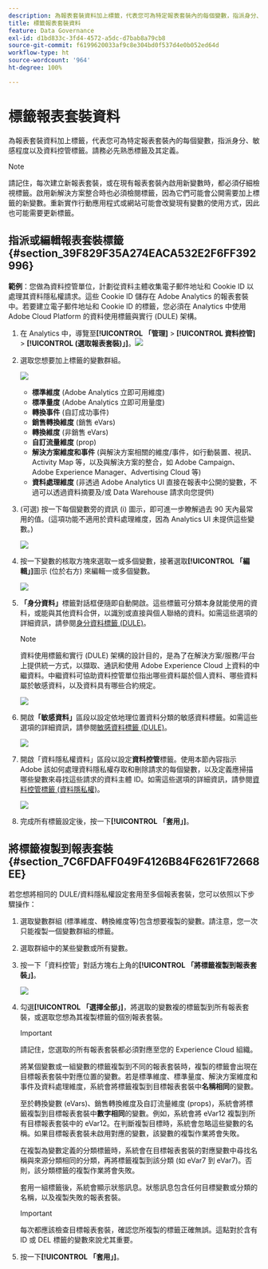```yaml
---
description: 為報表套裝資料加上標籤，代表您可為特定報表套裝內的每個變數，指派身分、敏感程度以及資料控管標籤。請務必先熟悉標籤及其定義。
title: 標籤報表套裝資料
feature: Data Governance
exl-id: d1bd833c-3fd4-4572-a5dc-d7bab8a79cb8
source-git-commit: f6199620033af9c8e304bd0f537d4e0b052ed64d
workflow-type: ht
source-wordcount: '964'
ht-degree: 100%

---
```


# 標籤報表套裝資料

為報表套裝資料加上標籤，代表您可為特定報表套裝內的每個變數，指派身分、敏感程度以及資料控管標籤。請務必先熟悉標籤及其定義。

>[!NOTE]
>
>請記住，每次建立新報表套裝，或在現有報表套裝內啟用新變數時，都必須仔細檢視標籤。啟用新解決方案整合時也必須檢閱標籤，因為它們可能會公開需要加上標籤的新變數。重新實作行動應用程式或網站可能會改變現有變數的使用方式，因此也可能需要更新標籤。

## 指派或編輯報表套裝標籤 {#section_39F829F35A274EACA532E2F6FF392996}

**範例**：您做為資料控管單位，計劃從資料主體收集電子郵件地址和 Cookie ID 以處理其資料隱私權請求。這些 Cookie ID 儲存在 Adobe Analytics 的報表套裝中。若要建立電子郵件地址和 Cookie ID 的標籤，您必須在 Analytics 中使用 Adobe Cloud Platform 的資料使用標籤與實行 (DULE) 架構。

1. 在 Analytics 中，導覽至&#x200B;**[!UICONTROL 「管理]** > **[!UICONTROL 資料控管]** > **[!UICONTROL (選取報表套裝)」]**。![](assets/privacy_rs_settings.png)

1. 選取您想要加上標籤的變數群組。

   ![](assets/variables.png)

   * **標準維度** (Adobe Analytics 立即可用維度)
   * **標準量度** (Adobe Analytics 立即可用量度)
   * **轉換事件** (自訂成功事件)
   * **銷售轉換維度** (銷售 eVars)
   * **轉換維度** (非銷售 eVars)
   * **自訂流量維度** (prop)
   * **解決方案維度和事件** (與解決方案相關的維度/事件，如行動裝置、視訊、Activity Map 等，以及與解決方案的整合，如 Adobe Campaign、Adobe Experience Manager、Advertising Cloud 等)
   * **資料處理維度** (非透過 Adobe Analytics UI 直接在報表中公開的變數，不過可以透過資料摘要及/或 Data Warehouse 請求向您提供)

1. (可選) 按一下每個變數旁的資訊 (i) 圖示，即可進一步瞭解過去 90 天內最常用的值。(這項功能不適用於資料處理維度，因為 Analytics UI 未提供這些變數。)

   ![](assets/info.png)

1. 按一下變數的核取方塊來選取一或多個變數，接著選取&#x200B;**[!UICONTROL 「編輯」]**&#x200B;圖示 (位於右方) 來編輯一或多個變數。

   ![](assets/edit.png)

1. **「身分資料」**&#x200B;標籤對話框便隨即自動開啟。這些標籤可分類本身就能使用的資料，或能與其他資料合併，以識別或直接與個人聯絡的資料。如需這些選項的詳細資訊，請參閱[身分資料標籤 (DULE)](/help/admin/c-data-governance/gdpr-labels.md#identity-data-labels)。

   >[!NOTE]
   >
   >資料使用標籤和實行 (DULE) 架構的設計目的，是為了在解決方案/服務/平台上提供統一方式，以擷取、通訊和使用 Adobe Experience Cloud 上資料的中繼資料。中繼資料可協助資料控管單位指出哪些資料屬於個人資料、哪些資料屬於敏感資料，以及資料具有哪些合約規定。

   ![](assets/identity_labels.png)

1. 開啟&#x200B;**「敏感資料」**&#x200B;區段以設定依地理位置資料分類的敏感資料標籤。如需這些選項的詳細資訊，請參閱[敏感資料標籤 (DULE)](/help/admin/c-data-governance/gdpr-labels.md#sensitive-data-labels)。

   ![](assets/sensitive_data.png)

1. 開啟「資料隱私權資料」區段以設定&#x200B;**資料控管**&#x200B;標籤。使用本節內容指示 Adobe 該如何處理資料隱私權存取和刪除請求的每個變數，以及定義應掃描哪些變數來尋找這些請求的資料主體 ID。如需這些選項的詳細資訊，請參閱[資料控管標籤 (資料隱私權)](/help/admin/c-data-governance/gdpr-labels.md#data-governance-labels)。

   ![](assets/privacy_labels.png)

1. 完成所有標籤設定後，按一下&#x200B;**[!UICONTROL 「套用」]**。

## 將標籤複製到報表套裝 {#section_7C6FDAFF049F4126B84F6261F72668EE}

若您想將相同的 DULE/資料隱私權設定套用至多個報表套裝，您可以依照以下步驟操作：

1. 選取變數群組 (標準維度、轉換維度等)包含想要複製的變數。請注意，您一次只能複製一個變數群組的標籤。
1. 選取群組中的某些變數或所有變數。
1. 按一下「資料控管」對話方塊右上角的&#x200B;**[!UICONTROL 「將標籤複製到報表套裝」]**。

   ![](assets/apply_as_template.png)

1. 勾選&#x200B;**[!UICONTROL 「選擇全部」]**，將選取的變數複的標籤製到所有報表套裝，或選取您想為其複製標籤的個別報表套裝。

   >[!IMPORTANT]
   >
   >請記住，您選取的所有報表套裝都必須對應至您的 Experience Cloud 組織。

   將某個變數或一組變數的標籤複製到不同的報表套裝時，複製的標籤會出現在目標報表套裝中對應位置的變數。若是標準維度、標準量度、解決方案維度和事件及資料處理維度，系統會將標籤複製到目標報表套裝中&#x200B;**名稱相同**&#x200B;的變數。

   至於轉換變數 (eVars)、銷售轉換維度及自訂流量維度 (props)，系統會將標籤複製到目標報表套裝中&#x200B;**數字相同**&#x200B;的變數。例如，系統會將 eVar12 複製到所有目標報表套裝中的 eVar12。在判斷複製目標時，系統會忽略這些變數的名稱。如果目標報表套裝未啟用對應的變數，該變數的複製作業將會失敗。

   在複製為變數定義的分類標籤時，系統會在目標報表套裝的對應變數中尋找名稱與來源分類相同的分類，再將標籤複製到該分類 (如 eVar7 到 eVar7)。否則，該分類標籤的複製作業將會失敗。

   套用一組標籤後，系統會顯示狀態訊息。狀態訊息包含任何目標變數或分類的名稱，以及複製失敗的報表套裝。

   >[!IMPORTANT]
   >
   >每次都應該檢查目標報表套裝，確認您所複製的標籤正確無誤。這點對於含有 ID 或 DEL 標籤的變數來說尤其重要。

1. 按一下&#x200B;**[!UICONTROL 「套用」]**。
